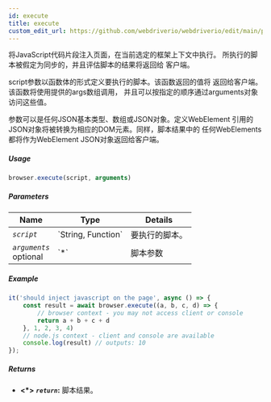 ```yaml
---
id: execute
title: execute
custom_edit_url: https://github.com/webdriverio/webdriverio/edit/main/packages/webdriverio/src/commands/browser/execute.ts
---
```


将JavaScript代码片段注入页面，在当前选定的框架上下文中执行。
所执行的脚本被假定为同步的，并且评估脚本的结果将返回给
客户端。

script参数以函数体的形式定义要执行的脚本。该函数返回的值将
返回给客户端。该函数将使用提供的args数组调用，
并且可以按指定的顺序通过arguments对象访问这些值。

参数可以是任何JSON基本类型、数组或JSON对象。定义WebElement
引用的JSON对象将被转换为相应的DOM元素。同样，脚本结果中的
任何WebElements都将作为WebElement JSON对象返回给客户端。

##### Usage

```js
browser.execute(script, arguments)
```

##### Parameters

<table>
  <thead>
    <tr>
      <th>Name</th><th>Type</th><th>Details</th>
    </tr>
  </thead>
  <tbody>
    <tr>
      <td><code><var>script</var></code></td>
      <td>`String, Function`</td>
      <td>要执行的脚本。</td>
    </tr>
    <tr>
      <td><code><var>arguments</var></code><br /><span className="label labelWarning">optional</span></td>
      <td>`*`</td>
      <td>脚本参数</td>
    </tr>
  </tbody>
</table>

##### Example

```js title="execute.js"
it('should inject javascript on the page', async () => {
    const result = await browser.execute((a, b, c, d) => {
        // browser context - you may not access client or console
        return a + b + c + d
    }, 1, 2, 3, 4)
    // node.js context - client and console are available
    console.log(result) // outputs: 10
});
```

##### Returns

- **&lt;*&gt;**
            **<code><var>return</var></code>:**              脚本结果。    
